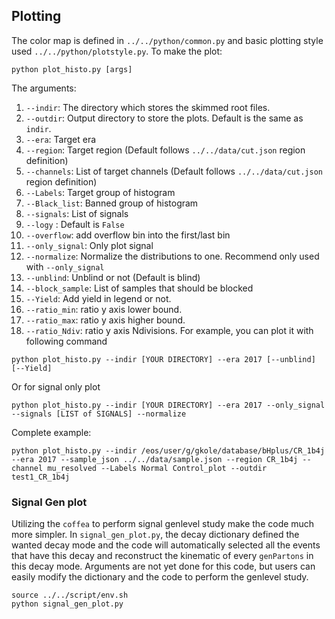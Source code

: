 ## Plotting 
The color map is defined in `../../python/common.py` and basic plotting style used `../../python/plotstyle.py`. To make the plot:
```
python plot_histo.py [args]
```
The arguments:
1. `--indir`: The directory which stores the skimmed root files.
2. `--outdir`: Output directory to store the plots. Default is the same as `indir`.
3. `--era`: Target era
4. `--region`: Target region (Default follows `../../data/cut.json` region definition) 
5. `--channels`: List of target channels (Default follows `../../data/cut.json` region definition)
6. `--Labels`: Target group of histogram
7. `--Black_list`: Banned group of histogram
8. `--signals`: List of signals 
9. `--logy` : Default is `False`
10. `--overflow`: add overflow bin into the first/last bin
11. `--only_signal`: Only plot signal
12. `--normalize`: Normalize the distributions to one. Recommend only used with `--only_signal`
13. `--unblind`: Unblind or not (Default is blind)
14. `--block_sample`: List of samples that should be blocked
15. `--Yield`: Add yield in legend or not.
16. `--ratio_min`: ratio y axis lower bound.
17. `--ratio_max`: ratio y axis higher bound.
18. `--ratio_Ndiv`: ratio y axis Ndivisions.
For example, you can plot it with following command
```
python plot_histo.py --indir [YOUR DIRECTORY] --era 2017 [--unblind] [--Yield]
```
Or for signal only plot
```
python plot_histo.py --indir [YOUR DIRECTORY] --era 2017 --only_signal --signals [LIST of SIGNALS] --normalize
```

Complete example:
```
python plot_histo.py --indir /eos/user/g/gkole/database/bHplus/CR_1b4j --era 2017 --sample_json ../../data/sample.json --region CR_1b4j --channel mu_resolved --Labels Normal Control_plot --outdir test1_CR_1b4j
```
### Signal Gen plot
Utilizing the `coffea` to perform signal genlevel study make the code much more simpler. In `signal_gen_plot.py`, the decay dictionary defined the wanted decay mode and the code will automatically selected all the events that have this decay and reconstruct the kinematic of every `genPartons` in this decay mode. Arguments are not yet done for this code, but users can easily modify the dictionary and the code to perform the genlevel study.
```
source ../../script/env.sh
python signal_gen_plot.py
```
